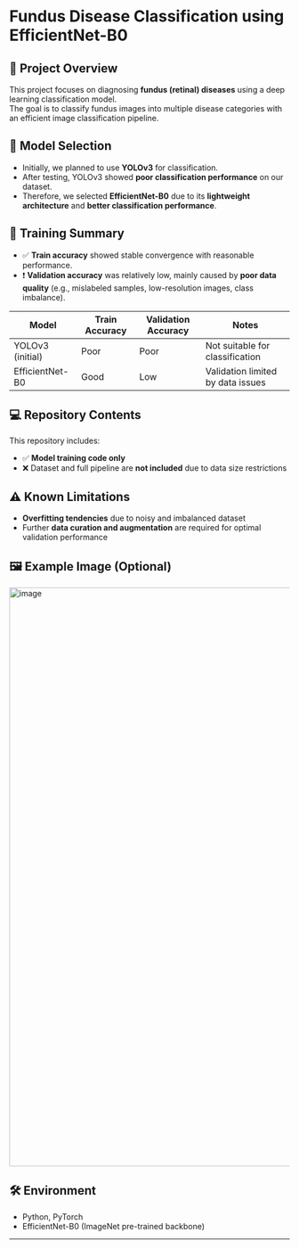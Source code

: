 # Fundus Disease Classification using EfficientNet-B0

## 📌 Project Overview
This project focuses on diagnosing **fundus (retinal) diseases** using a deep learning classification model.  
The goal is to classify fundus images into multiple disease categories with an efficient image classification pipeline.

## 📝 Model Selection
- Initially, we planned to use **YOLOv3** for classification.
- After testing, YOLOv3 showed **poor classification performance** on our dataset.
- Therefore, we selected **EfficientNet-B0** due to its **lightweight architecture** and **better classification performance**.

## 🚀 Training Summary
- ✅ **Train accuracy** showed stable convergence with reasonable performance.
- ❗ **Validation accuracy** was relatively low, mainly caused by **poor data quality** (e.g., mislabeled samples, low-resolution images, class imbalance).

| Model            | Train Accuracy | Validation Accuracy | Notes                             |
|------------------|----------------|----------------------|-----------------------------------|
| YOLOv3 (initial) | Poor           | Poor                 | Not suitable for classification   |
| EfficientNet-B0  | Good           | Low                  | Validation limited by data issues |

## 💻 Repository Contents
This repository includes:
- ✅ **Model training code only**
- ❌ Dataset and full pipeline are **not included** due to data size restrictions

## ⚠️ Known Limitations
- **Overfitting tendencies** due to noisy and imbalanced dataset
- Further **data curation and augmentation** are required for optimal validation performance

## 🖼️ Example Image (Optional)
<img width="2037" height="1039" alt="image" src="https://github.com/user-attachments/assets/469f7394-4352-46f4-a564-f8ee0694f2a3" />


## 🛠️ Environment
- Python, PyTorch
- EfficientNet-B0 (ImageNet pre-trained backbone)

---
